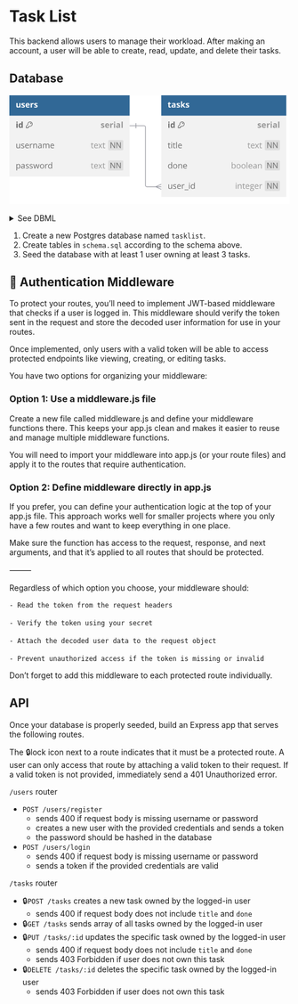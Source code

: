 # Task List

This backend allows users to manage their workload. After making an account,
a user will be able to create, read, update, and delete their tasks.

## Database

![](schema.svg)

<details>
<summary>See DBML</summary>

```dbml
table users {
  id serial [pk]
  username text [unique, not null]
  password text [not null]
}

table tasks {
  id serial [pk]
  title text [not null]
  done boolean [default: false, not null]
  user_id integer [not null]
}

Ref: users.id < tasks.user_id [delete: cascade]
```

</details>

1. Create a new Postgres database named `tasklist`.
2. Create tables in `schema.sql` according to the schema above.
3. Seed the database with at least 1 user owning at least 3 tasks.

## 🔐 Authentication Middleware

To protect your routes, you’ll need to implement JWT-based middleware that checks if a user is logged in. This middleware should verify the token sent in the request and store the decoded user information for use in your routes.

Once implemented, only users with a valid token will be able to access protected endpoints like viewing, creating, or editing tasks.

You have two options for organizing your middleware:


### Option 1: Use a middleware.js file

Create a new file called middleware.js and define your middleware functions there. This keeps your app.js clean and makes it easier to reuse and manage multiple middleware functions.

You will need to import your middleware into app.js (or your route files) and apply it to the routes that require authentication.


### Option 2: Define middleware directly in app.js

If you prefer, you can define your authentication logic at the top of your app.js file. This approach works well for smaller projects where you only have a few routes and want to keep everything in one place.

Make sure the function has access to the request, response, and next arguments, and that it’s applied to all routes that should be protected.

⸻


Regardless of which option you choose, your middleware should:

	- Read the token from the request headers

	- Verify the token using your secret

	- Attach the decoded user data to the request object

	- Prevent unauthorized access if the token is missing or invalid

Don’t forget to add this middleware to each protected route individually.

## API

Once your database is properly seeded, build an Express app that serves the following routes.

The 🔒lock icon next to a route indicates that it must be a protected route.
A user can only access that route by attaching a valid token to their request.
If a valid token is not provided, immediately send a 401 Unauthorized error.

`/users` router

- `POST /users/register`
  - sends 400 if request body is missing username or password
  - creates a new user with the provided credentials and sends a token
  - the password should be hashed in the database
- `POST /users/login`
  - sends 400 if request body is missing username or password
  - sends a token if the provided credentials are valid

`/tasks` router

- 🔒`POST /tasks` creates a new task owned by the logged-in user
  - sends 400 if request body does not include `title` and `done`
- 🔒`GET /tasks` sends array of all tasks owned by the logged-in user
- 🔒`PUT /tasks/:id` updates the specific task owned by the logged-in user
  - sends 400 if request body does not include `title` and `done`
  - sends 403 Forbidden if user does not own this task
- 🔒`DELETE /tasks/:id` deletes the specific task owned by the logged-in user
  - sends 403 Forbidden if user does not own this task

